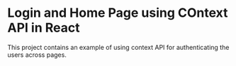 # Login and Home Page using COntext API in React

This project contains an example of using context API for authenticating the users across pages.
